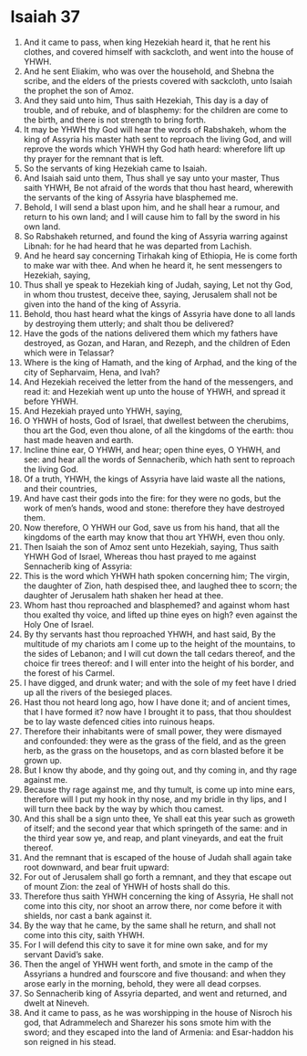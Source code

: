 ﻿# Isaiah 37
1. And it came to pass, when king Hezekiah heard it, that he rent his clothes, and covered himself with sackcloth, and went into the house of YHWH. 
2. And he sent Eliakim, who was over the household, and Shebna the scribe, and the elders of the priests covered with sackcloth, unto Isaiah the prophet the son of Amoz. 
3. And they said unto him, Thus saith Hezekiah, This day is a day of trouble, and of rebuke, and of blasphemy: for the children are come to the birth, and there is not strength to bring forth. 
4. It may be YHWH thy God will hear the words of Rabshakeh, whom the king of Assyria his master hath sent to reproach the living God, and will reprove the words which YHWH thy God hath heard: wherefore lift up thy prayer for the remnant that is left. 
5. So the servants of king Hezekiah came to Isaiah. 
6.  And Isaiah said unto them, Thus shall ye say unto your master, Thus saith YHWH, Be not afraid of the words that thou hast heard, wherewith the servants of the king of Assyria have blasphemed me. 
7. Behold, I will send a blast upon him, and he shall hear a rumour, and return to his own land; and I will cause him to fall by the sword in his own land. 
8.  So Rabshakeh returned, and found the king of Assyria warring against Libnah: for he had heard that he was departed from Lachish. 
9. And he heard say concerning Tirhakah king of Ethiopia, He is come forth to make war with thee. And when he heard it, he sent messengers to Hezekiah, saying, 
10. Thus shall ye speak to Hezekiah king of Judah, saying, Let not thy God, in whom thou trustest, deceive thee, saying, Jerusalem shall not be given into the hand of the king of Assyria. 
11. Behold, thou hast heard what the kings of Assyria have done to all lands by destroying them utterly; and shalt thou be delivered? 
12. Have the gods of the nations delivered them which my fathers have destroyed, as Gozan, and Haran, and Rezeph, and the children of Eden which were in Telassar? 
13. Where is the king of Hamath, and the king of Arphad, and the king of the city of Sepharvaim, Hena, and Ivah? 
14.  And Hezekiah received the letter from the hand of the messengers, and read it: and Hezekiah went up unto the house of YHWH, and spread it before YHWH. 
15. And Hezekiah prayed unto YHWH, saying, 
16. O YHWH of hosts, God of Israel, that dwellest between the cherubims, thou art the God, even thou alone, of all the kingdoms of the earth: thou hast made heaven and earth. 
17. Incline thine ear, O YHWH, and hear; open thine eyes, O YHWH, and see: and hear all the words of Sennacherib, which hath sent to reproach the living God. 
18. Of a truth, YHWH, the kings of Assyria have laid waste all the nations, and their countries, 
19. And have cast their gods into the fire: for they were no gods, but the work of men’s hands, wood and stone: therefore they have destroyed them. 
20. Now therefore, O YHWH our God, save us from his hand, that all the kingdoms of the earth may know that thou art YHWH, even thou only. 
21.  Then Isaiah the son of Amoz sent unto Hezekiah, saying, Thus saith YHWH God of Israel, Whereas thou hast prayed to me against Sennacherib king of Assyria: 
22. This is the word which YHWH hath spoken concerning him; The virgin, the daughter of Zion, hath despised thee, and laughed thee to scorn; the daughter of Jerusalem hath shaken her head at thee. 
23. Whom hast thou reproached and blasphemed? and against whom hast thou exalted thy voice, and lifted up thine eyes on high? even against the Holy One of Israel. 
24. By thy servants hast thou reproached YHWH, and hast said, By the multitude of my chariots am I come up to the height of the mountains, to the sides of Lebanon; and I will cut down the tall cedars thereof, and the choice fir trees thereof: and I will enter into the height of his border, and the forest of his Carmel. 
25. I have digged, and drunk water; and with the sole of my feet have I dried up all the rivers of the besieged places. 
26. Hast thou not heard long ago, how I have done it; and of ancient times, that I have formed it? now have I brought it to pass, that thou shouldest be to lay waste defenced cities into ruinous heaps. 
27. Therefore their inhabitants were of small power, they were dismayed and confounded: they were as the grass of the field, and as the green herb, as the grass on the housetops, and as corn blasted before it be grown up. 
28. But I know thy abode, and thy going out, and thy coming in, and thy rage against me. 
29. Because thy rage against me, and thy tumult, is come up into mine ears, therefore will I put my hook in thy nose, and my bridle in thy lips, and I will turn thee back by the way by which thou camest. 
30. And this shall be a sign unto thee, Ye shall eat this year such as groweth of itself; and the second year that which springeth of the same: and in the third year sow ye, and reap, and plant vineyards, and eat the fruit thereof. 
31. And the remnant that is escaped of the house of Judah shall again take root downward, and bear fruit upward: 
32. For out of Jerusalem shall go forth a remnant, and they that escape out of mount Zion: the zeal of YHWH of hosts shall do this. 
33. Therefore thus saith YHWH concerning the king of Assyria, He shall not come into this city, nor shoot an arrow there, nor come before it with shields, nor cast a bank against it. 
34. By the way that he came, by the same shall he return, and shall not come into this city, saith YHWH. 
35. For I will defend this city to save it for mine own sake, and for my servant David’s sake. 
36. Then the angel of YHWH went forth, and smote in the camp of the Assyrians a hundred and fourscore and five thousand: and when they arose early in the morning, behold, they were all dead corpses. 
37.  So Sennacherib king of Assyria departed, and went and returned, and dwelt at Nineveh. 
38. And it came to pass, as he was worshipping in the house of Nisroch his god, that Adrammelech and Sharezer his sons smote him with the sword; and they escaped into the land of Armenia: and Esar-haddon his son reigned in his stead. 
